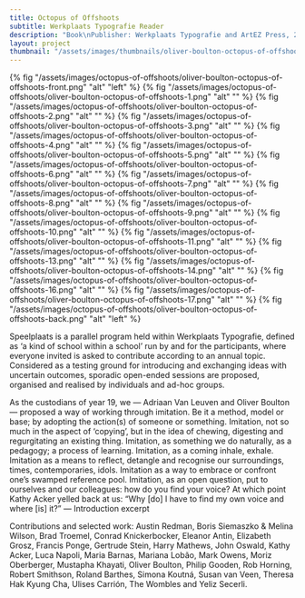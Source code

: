 ```yaml
---
title: Octopus of Offshoots
subtitle: Werkplaats Typografie Reader
description: "Book\nPublisher: Werkplaats Typografie and ArtEZ Press, 2019\nDesign: Oliver Boulton, Adriaan Van Leuven\nEditors: Oliver Boulton, Adriaan van Leuven, Maxine Kopsa\nEdition of 400, softback, 240pp.\nOffset CMYK, perfect bound, cold melt, 230 × 300mm\nISBN: 978-9-49100-30-73"
layout: project
thumbnail: "/assets/images/thumbnails/oliver-boulton-octopus-of-offshoots-front.png"
---
```

{% fig "/assets/images/octopus-of-offshoots/oliver-boulton-octopus-of-offshoots-front.png" "alt" "left" %}
{% fig "/assets/images/octopus-of-offshoots/oliver-boulton-octopus-of-offshoots-1.png" "alt" "" %}
{% fig "/assets/images/octopus-of-offshoots/oliver-boulton-octopus-of-offshoots-2.png" "alt" "" %}
{% fig "/assets/images/octopus-of-offshoots/oliver-boulton-octopus-of-offshoots-3.png" "alt" "" %}
{% fig "/assets/images/octopus-of-offshoots/oliver-boulton-octopus-of-offshoots-4.png" "alt" "" %}
{% fig "/assets/images/octopus-of-offshoots/oliver-boulton-octopus-of-offshoots-5.png" "alt" "" %}
{% fig "/assets/images/octopus-of-offshoots/oliver-boulton-octopus-of-offshoots-6.png" "alt" "" %}
{% fig "/assets/images/octopus-of-offshoots/oliver-boulton-octopus-of-offshoots-7.png" "alt" "" %}
{% fig "/assets/images/octopus-of-offshoots/oliver-boulton-octopus-of-offshoots-8.png" "alt" "" %}
{% fig "/assets/images/octopus-of-offshoots/oliver-boulton-octopus-of-offshoots-9.png" "alt" "" %}
{% fig "/assets/images/octopus-of-offshoots/oliver-boulton-octopus-of-offshoots-10.png" "alt" "" %}
{% fig "/assets/images/octopus-of-offshoots/oliver-boulton-octopus-of-offshoots-11.png" "alt" "" %}
{% fig "/assets/images/octopus-of-offshoots/oliver-boulton-octopus-of-offshoots-13.png" "alt" "" %}
{% fig "/assets/images/octopus-of-offshoots/oliver-boulton-octopus-of-offshoots-14.png" "alt" "" %}
{% fig "/assets/images/octopus-of-offshoots/oliver-boulton-octopus-of-offshoots-16.png" "alt" "" %}
{% fig "/assets/images/octopus-of-offshoots/oliver-boulton-octopus-of-offshoots-17.png" "alt" "" %}
{% fig "/assets/images/octopus-of-offshoots/oliver-boulton-octopus-of-offshoots-back.png" "alt" "left" %}

Speelplaats is a parallel program held within Werkplaats Typografie, defined as ‘a kind of school within a school’ run by and for the participants, where everyone invited is asked to contribute according to an annual topic. Considered as a testing ground for introducing and exchanging ideas with uncertain outcomes, sporadic open-ended sessions are proposed, organised and realised by individuals and ad-hoc groups.

As the custodians of year 19, we — Adriaan Van Leuven and Oliver Boulton — proposed a way of working through imitation. Be it a method, model or base; by adopting the action(s) of someone or something. Imitation, not so much in the aspect of ‘copying’, but in the idea of chewing, digesting and regurgitating an existing thing. Imitation, as something we do naturally, as a pedagogy; a process of learning. Imitation, as a coming inhale, exhale. Imitation as a means to reflect, detangle and recognise our surroundings, times, contemporaries, idols. Imitation as a way to embrace or confront one’s swamped reference pool. Imitation, as an open question, put to ourselves and our colleagues: how do you find your voice? At which point Kathy Acker yelled back at us: “Why [do] I have to find my own voice and where [is] it?”  — Introduction excerpt

Contributions and selected work: Austin Redman, Boris Siemaszko & Melina Wilson, Brad Troemel, Conrad Knickerbocker, Eleanor Antin, Elizabeth Grosz, Francis Ponge, Gertrude Stein, Harry Mathews, John Oswald, Kathy Acker, Luca Napoli, Maria Barnas, Mariana Lobão, Mark Owens, Moriz Oberberger, Mustapha Khayati, Oliver Boulton, Philip Gooden, Rob Horning, Robert Smithson, Roland Barthes, Simona Koutná, Susan van Veen, Theresa Hak Kyung Cha, Ulises Carrión, The Wombles and Yeliz Secerli.